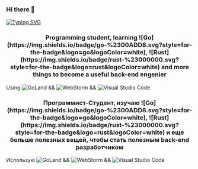 ### Hi there 👋

[![Typing SVG](https://readme-typing-svg.herokuapp.com?font=Caveat&size=50&pause=500&color=38F736&background=000000&multiline=true&width=435&height=280&lines=Wake+the+****+up+Coder%2C+;we+need+to+work%2C+m8!;%D0%95%D1%80%D0%B6%D0%B0%D0%BD%2C+%D0%95%D1%80%D0%B6%D0%B0%D0%BD%2C+%D0%B2%D1%81%D1%82%D0%B0%D0%B2%D0%B0%D0%B9;%D1%8D%D1%8D%D1%8D+%D0%90%D1%81-%D0%A1%D0%B0%D0%BB%D1%8F%D0%BC%D1%83+%D0%90%D0%BB%D0%B5%D0%B9%D0%BA%D1%83%D0%BC%2C+;%D0%B2%D1%81%D1%82%D0%B0%D0%B2%D0%B0%D0%B9%2C+%D0%B7%D0%B0+%D1%80%D0%B0%D0%B1%D0%BE%D1%82%D1%83+%D0%BF%D0%BE%D1%80%D0%B0)](https://git.io/typing-svg)

<h3 align = "center"> Programming student, learning ![Go](https://img.shields.io/badge/go-%2300ADD8.svg?style=for-the-badge&logo=go&logoColor=white), ![Rust](https://img.shields.io/badge/rust-%23000000.svg?style=for-the-badge&logo=rust&logoColor=white) and more things to become a useful back-end engenier</h3>

Using ![GoLand](https://img.shields.io/badge/GoLand-0f0f0f?&style=for-the-badge&logo=goland&logoColor=white) && ![WebStorm](https://img.shields.io/badge/webstorm-143?style=for-the-badge&logo=webstorm&logoColor=white&color=black) && ![Visual Studio Code](https://img.shields.io/badge/Visual%20Studio%20Code-0078d7.svg?style=for-the-badge&logo=visual-studio-code&logoColor=white)

<h3 align = "center"> Программист-Студент, изучаю ![Go](https://img.shields.io/badge/go-%2300ADD8.svg?style=for-the-badge&logo=go&logoColor=white), ![Rust](https://img.shields.io/badge/rust-%23000000.svg?style=for-the-badge&logo=rust&logoColor=white) и еще больше полезных вещей, чтобы стать полезным back-end разработчиком</h3>

Использую ![GoLand](https://img.shields.io/badge/GoLand-0f0f0f?&style=for-the-badge&logo=goland&logoColor=white) && ![WebStorm](https://img.shields.io/badge/webstorm-143?style=for-the-badge&logo=webstorm&logoColor=white&color=black) && ![Visual Studio Code](https://img.shields.io/badge/Visual%20Studio%20Code-0078d7.svg?style=for-the-badge&logo=visual-studio-code&logoColor=white)

<!--
**4SV322/4SV322** is a ✨ _special_ ✨ repository because its `README.md` (this file) appears on your GitHub profile.

Here are some ideas to get you started:

- 🔭 I’m currently working on ...
- 🌱 I’m currently learning ...
- 👯 I’m looking to collaborate on ...
- 🤔 I’m looking for help with ...
- 💬 Ask me about ...
- 📫 How to reach me: ...
- 😄 Pronouns: ...
- ⚡ Fun fact: ...
-->
